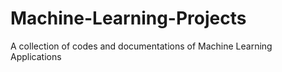 # Machine-Learning-Projects
A collection of codes and documentations of Machine Learning Applications 
